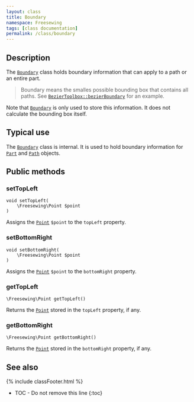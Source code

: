 ```yaml
---
layout: class
title: Boundary
namespace: Freesewing
tags: [class documentation]
permalink: /class/boundary
---
```

## Description 

The [`Boundary`](boundary) class holds boundary information that can apply to a path or an entire part.

> Boundary means the smalles possible bounding box that contains all paths. 
> See [`BezierToolbox::bezierBoundary`](beziertoolbox#bezierboundary) for an example.

Note that [`Boundary`](boundary) is only used to store this information. It does not calculate
the bounding box itself.

## Typical use

The [`Boundary`](boundary) class is internal. It is used to hold boundary information for 
[`Part`](part) and [`Path`](path) objects.

## Public methods

### setTopLeft

```php?start_inline=1
void setTopLeft( 
    \Freesewing\Point $point 
)
```
Assigns the [`Point`](point) `$point` to the `topLeft` property.

### setBottomRight

```php?start_inline=1
void setBottomRight( 
    \Freesewing\Point $point 
)
```
Assigns the [`Point`](point) `$point` to the `bottomRight` property.

### getTopLeft

```php?start_inline=1
\Freesewing\Point getTopLeft() 
```
Returns the [`Point`](point) stored in the `topLeft` property, if any.

### getBottomRight

```php?start_inline=1
\Freesewing\Point getBottomRight() 
```
Returns the [`Point`](point) stored in the `bottomRight` property, if any.

## See also
{% include classFooter.html %}
* TOC - Do not remove this line
{:toc}
